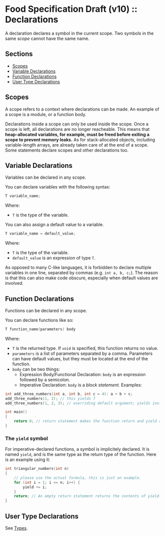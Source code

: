 # Food Specification Draft (v10) :: Declarations
A declaration declares a symbol in the current scope. Two symbols in the same *scope* cannot have the same name.
## Sections
 - [Scopes](#scopes)
 - [Variable Declarations](#variable-declarations)
 - [Function Declarations](#function-declarations)
 - [User Type Declarations](#user-type-declarations)

## Scopes
A scope refers to a context where declarations can be made. An example of a scope is a module, or a function body.

Declarations inside a scope can only be used inside the scope. Once a scope is left, all declarations are no longer reacheable. This means that **heap-allocated variables, for example, must be freed before exiting a scope to prevent memory leaks.** As for stack-allocated objects, including variable-length arrays, are already taken care of at the end of a scope. Some statements declare scopes and other declarations too.

## Variable Declarations
Variables can be declared in any scope.

You can declare variables with the following syntax:
```c
T variable_name;
```
Where:
 - `T` is the type of the variable.

You can also assign a default value to a variable.
```c
T variable_name = default_value;
```
Where:
 - `T` is the type of the variable.
 - `default_value` is an expression of type `T`.

As opposed to many C-like languages, it is forbidden to declare multiple variables in one line, separated by commas (e.g. `int a, b, c;`). The reason is that this can also make code obscure, especially when default values are involved.

## Function Declarations
Functions can be declared in any scope.

You can declare functions like so:
```c
T function_name(parameters) body
```
Where:
 - `T` is the returned type. If `void` is specified, this function returns no value.
 - `parameters` is a list of parameters separated by a comma. Parameters can have default values, but they must be located at the end of the function.
 - `body` can be two things:
   - Expression Body/Functional Declaration: `body` is an expression followed by a semicolon.
   - Imperative Declaration: `body` is a *block statement.*
Examples:
```c
int add_three_numbers(int a, int b, int c = 4): a + b + c;
add_three_numbers(1, 2); // this yields 7
add_three_numbers(1, 2, 3); // overriding default argument; yields instead 6

int main()
{
	return 0; // return statement makes the function return and yield a value.
}
```

### The `yield` symbol
For imperative-declared functions, a symbol is implicitely declared. It is named `yield`, and is the same type as the return type of the function. Here is an example using it:
```c
int triangular_numbers(int n)
{
	// please use the actual formula, this is just an example.
	for (int i = 1; i <= n; i++) {
		yield += i;
	}
	return; // An empty return statement returns the contents of yield.
}
```

## User Type Declarations
See [Types](types.md).